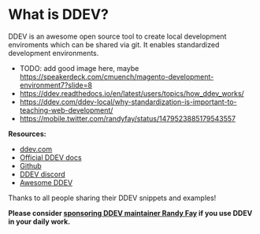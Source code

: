 # What is DDEV?

DDEV is an awesome open source tool to create local development enviroments which can be shared via git. It enables standardized development environments.

- TODO: add good image here, maybe https://speakerdeck.com/cmuench/magento-development-environment7?slide=8
- https://ddev.readthedocs.io/en/latest/users/topics/how_ddev_works/
- https://ddev.com/ddev-local/why-standardization-is-important-to-teaching-web-development/
- https://mobile.twitter.com/randyfay/status/1479523885179543557

**Resources:**

- [ddev.com](https://ddev.com)
- [Official DDEV docs](https://ddev.readthedocs.io/en/stable/)
- [Github](https://github.com/drud/ddev)
- [DDEV discord](https://discord.gg/hCZFfAMc5k)
- [Awesome DDEV](https://github.com/drud/awesome-ddev)

Thanks to all people sharing their DDEV snippets and examples!

**Please consider [sponsoring DDEV maintainer Randy Fay](https://github.com/sponsors/rfay) if you use DDEV in your daily work.**
